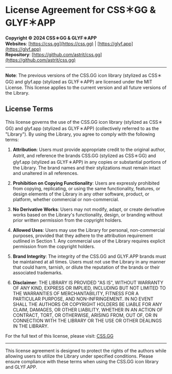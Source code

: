 # License Agreement for CSS＊GG & GLYF＊APP

**Copyright © 2024 CSS＊GG & GLYF＊APP**  
**Websites**: [https://css.gg](https://css.gg) | [https://glyf.app](https://glyf.app)  
**Repository**: [https://github.com/astrit/css.gg](https://github.com/astrit/css.gg)

---

**Note**: The previous versions of the CSS.GG icon library (stylized as CSS＊GG) and glyf.app (stylized as GLYF＊APP) are licensed under the MIT License. This license applies to the current version and all future versions of the Library.

## License Terms

This license governs the use of the CSS.GG icon library (stylized as CSS＊GG) and glyf.app (stylized as GLYF＊APP) (collectively referred to as the "Library"). By using the Library, you agree to comply with the following terms:

1. **Attribution**: Users must provide appropriate credit to the original author, Astrit, and reference the brands CSS.GG (stylized as CSS＊GG) and glyf.app (stylized as GLYF＊APP) in any copies or substantial portions of the Library. The brand names and their stylizations must remain intact and unaltered in all references.

2. **Prohibition on Copying Functionality**: Users are expressly prohibited from copying, replicating, or using the same functionality, features, or design elements of the Library in any other software, product, or platform, whether commercial or non-commercial.

3. **No Derivative Works**: Users may not modify, adapt, or create derivative works based on the Library's functionality, design, or branding without prior written permission from the copyright holders.

4. **Allowed Uses**: Users may use the Library for personal, non-commercial purposes, provided that they adhere to the attribution requirement outlined in Section 1. Any commercial use of the Library requires explicit permission from the copyright holders.

5. **Brand Integrity**: The integrity of the CSS.GG and GLYF.APP brands must be maintained at all times. Users must not use the Library in any manner that could harm, tarnish, or dilute the reputation of the brands or their associated trademarks.

6. **Disclaimer**: THE LIBRARY IS PROVIDED "AS IS", WITHOUT WARRANTY OF ANY KIND, EXPRESS OR IMPLIED, INCLUDING BUT NOT LIMITED TO THE WARRANTIES OF MERCHANTABILITY, FITNESS FOR A PARTICULAR PURPOSE, AND NON-INFRINGEMENT. IN NO EVENT SHALL THE AUTHORS OR COPYRIGHT HOLDERS BE LIABLE FOR ANY CLAIM, DAMAGES, OR OTHER LIABILITY, WHETHER IN AN ACTION OF CONTRACT, TORT, OR OTHERWISE, ARISING FROM, OUT OF, OR IN CONNECTION WITH THE LIBRARY OR THE USE OR OTHER DEALINGS IN THE LIBRARY.

For the full text of this license, please visit: [CSS.GG](https://css.gg/licence.txt)

---

This license agreement is designed to protect the rights of the authors while allowing users to utilize the Library under specified conditions. Please ensure compliance with these terms when using the CSS.GG icon library and GLYF.APP.
